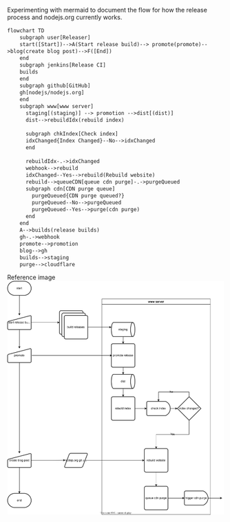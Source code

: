Experimenting with mermaid to document the flow for how the release process and nodejs.org currently works.
```mermaid
flowchart TD
    subgraph user[Releaser]
    start([Start])-->A(Start release build)--> promote(promote)-->blog(create blog post)-->F([End])
    end
    subgraph jenkins[Release CI]
    builds
    end
    subgraph github[GitHub]
    gh[nodejs/nodejs.org]
    end
    subgraph www[www server]
      staging[(staging)] --> promotion -->dist[(dist)]
      dist-->rebuildIdx(rebuild index)
      
      subgraph chkIndex[Check index]
      idxChanged{Index Changed}--No-->idxChanged
      end
      
      rebuildIdx-.->idxChanged
      webhook-->rebuild
      idxChanged--Yes-->rebuild(Rebuild website)
      rebuild-->queueCDN[queue cdn purge]-.->purgeQueued
      subgraph cdn[CDN purge queue]
        purgeQueued{CDN purge queued?}
        purgeQueued--No-->purgeQueued
        purgeQueued--Yes-->purge(cdn purge)
      end
    end
    A-->builds(release builds)
    gh-.->webhook
    promote-->promotion
    blog-->gh
    builds-->staging
    purge-->cloudflare

```

Reference image
![Original reference flow](https://raw.githubusercontent.com/richardlau/nodejs.org-flow/main/release%20process.svg)
